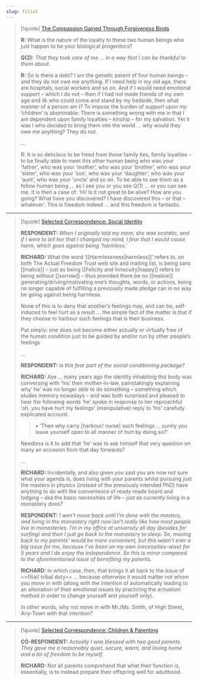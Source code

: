 ```yaml
---
slug: filial
---
```


> [!quote] [The Compassion Gained Through Forgiveness Binds](http://www.actualfreedom.com.au/richard/audiotapeddialogues/compassiongainedthroughforgivenessbinds.htm)
>
> **R:** What is the nature of the loyalty to these two human beings who just happen to be your biological progenitors?
>
> **Q(2):** _That they took care of me ... in a way that I can be thankful to them about._
>
> **R:** So is there a debt? I am the genetic parent of four human beings – and they do not owe me anything. If I need help in my old age, there are hospitals, social workers and so on. And if I would need emotional support – which I do not – then if I had not made friends of my own age and ilk who could come and stand by my bedside, then what manner of a person am I? To impose the burden of support upon my ‘children’ is abominable. There is something wrong with me in that I am dependent upon family loyalties – kinship – for my salvation. Yet it was I who decided to bring them into the world ... why would they owe me anything? They do not.
>
> ...
>
> R: It is so delicious to be freed from those family ties, family loyalties – to be finally able to meet this other human being who was your ‘father’, who was your ‘mother’, who was your ‘brother’, who was your ‘sister’, who was your ‘son’, who was your ‘daughter’, who was your ‘aunt’, who was your ‘uncle’ and so on. To be able to see them as a fellow human being ... as I see you or you see Q(1) ... or you can see me. It is then a case of: ‘Hi! Is it not great to be alive? How are you going? What have you discovered? I have discovered this – or that – whatever’. This is freedom indeed ... and this freedom is fantastic.
---

> [!quote] [Selected Correspondence: Social Identity](http://www.actualfreedom.com.au/richard/selectedcorrespondence/sc-socialidentity.htm)
>
> **RESPONDENT:** _When I originally told my mom, she was ecstatic, and if I were to tell her that I changed my mind, I fear that I would cause harm, which goes against being ‘harmless.’_
>
> **RICHARD:** What the word ‘[[Harmlessness|harmless]]’ refers to, on both The Actual Freedom Trust web site and mailing list, is being sans [[malice]] – just as being [[Felicity and Innocuity|happy]] refers to being without [[sorrow]] – thus provided there be no [[malice]] generating/driving/motivating one’s thoughts, words, or actions, being no longer capable of fulfilling a previously made pledge can in no way be going against being harmless.
>
> None of this is to deny that another’s feelings may, and can be, self-induced to feel hurt as a result ... the simple fact of the matter is that if they choose to harbour such feelings that is their business.
>
> Put simply: one does not become either actually or virtually free of the human condition just to be guided by and/or run by other people’s feelings
>
> ...
>
> **RESPONDENT:** _Is this fear part of the social conditioning package?_
>
> **RICHARD:** Aye ... many years ago the identity inhabiting this body was conversing with ‘his’ then mother-in-law, painstakingly explaining why’ he’ was no longer able to do something – something which eludes memory nowadays – and was both surprised and pleased to hear the following words ‘he’ spoke in response to her reproachful ‘oh, you have hurt my feelings’ (manipulative) reply to ‘his’ carefully explicated account:
>
> > • ‘Then why carry \[harbour/ nurse\] such feelings ... surely you leave yourself open to all manner of hurt by doing so?’
>
> Needless is it to add that ‘he’ was to ask himself that very question on many an occasion from that day forwards?
>
> ...
>
> **RICHARD:** Incidentally, and also given you said you are now not sure what your agenda is, does living with your parents whilst pursuing just the masters in physics (instead of the previously intended PhD) have anything to do with the convenience of ready-made board and lodging – aka the basic necessities of life – just as currently living in a monastery does?
>
> **RESPONDENT:** _I won’t move back until I’m done with the masters, and living in the monastery right now isn’t really like how most people live in monasteries. I’m in my office at university all day (besides for surfing) and then I just go back to the monastery to sleep. So, moving back to my parents’ would be more convenient, but this wasn’t ever a big issue for me, because I’ve been on my own (necessities-wise) for 5 years and I do enjoy the independence. So this is minor compared to the aforementioned issue of benefiting my parents._
>
> **RICHARD:** In which case, then, that brings it all back to the issue of ==filial/ tribal duty== ... because otherwise it would matter not whom you move in with (along with the intention of automatically leading to an alleviation of their emotional issues by practicing the actualism method in order to change yourself and yourself only).
>
> In other words, why not move in with Mr./Ms. Smith, of High Street, Any-Town with that intention?
---

> [!quote] [Selected Correspondence: Children & Parenting](http://www.actualfreedom.com.au/richard/selectedcorrespondence/sc-children.htm)
>
> **CO-RESPONDENT:** _Actually I was blessed with two good parents. They gave me a reasonably quiet, secure, warm, and loving home and a lot of freedom to be myself._
>
> **RICHARD:** Not all parents comprehend that what their function is, essentially, is to instead prepare their offspring well for adulthood.